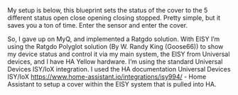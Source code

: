 My setup is below, this blueprint sets the status of the cover to the 5 different status open close opening closing stopped. Pretty simple, but it saves you a ton of time. Enter the sensor and enter the cover.

So, I gave up on MyQ, and implemented a Ratgdo solution. With EISY I’m using the Ratgdo Polyglot solution (By W. Randy King (Goose66)) to show my device status and control it via my main system, the EISY from Universal devices, and I have HA Yellow hardware.
I’m using the standard Universal Devices ISY/IoX integration. I used the HA documentation Universal Devices ISY/IoX https://www.home-assistant.io/integrations/isy994/ - Home Assistant
to setup a cover within the EISY system that is pulled into HA.

